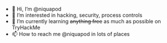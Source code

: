 - 👋 Hi, I’m @niquapod
- 👀 I’m interested in hacking, security, process controls
- 🌱 I’m currently learning ~~anything free~~ as much as possible on TryHackMe
- 📫 How to reach me @niquapod in lots of places

<!---
niquapod/niquapod is a ✨ special ✨ repository because its `README.md` (this file) appears on your GitHub profile.
You can click the Preview link to take a look at your changes.
--->
